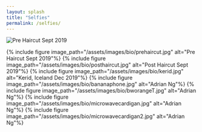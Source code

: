 ```yaml
---
layout: splash
title: "Selfies"
permalink: /selfies/
---
```


![Pre Haircut Sept 2019](/assets/images/bio/prehaircut.jpg)

{% include figure image_path="/assets/images/bio/prehaircut.jpg" alt="Pre Haircut Sept 2019"%}
{% include figure image_path="/assets/images/bio/posthaircut.jpg" alt="Post Haircut Sept 2019"%}
{% include figure image_path="/assets/images/bio/kerid.jpg" alt="Kerid, Iceland Dec 2019"%}
{% include figure image_path="/assets/images/bio/bananaphone.jpg" alt="Adrian Ng"%}
{% include figure image_path="/assets/images/bio/bworangeT.jpg" alt="Adrian Ng"%}
{% include figure image_path="/assets/images/bio/microwavecardigan.jpg" alt="Adrian Ng"%}
{% include figure image_path="/assets/images/bio/microwavecardigan2.jpg" alt="Adrian Ng"%}